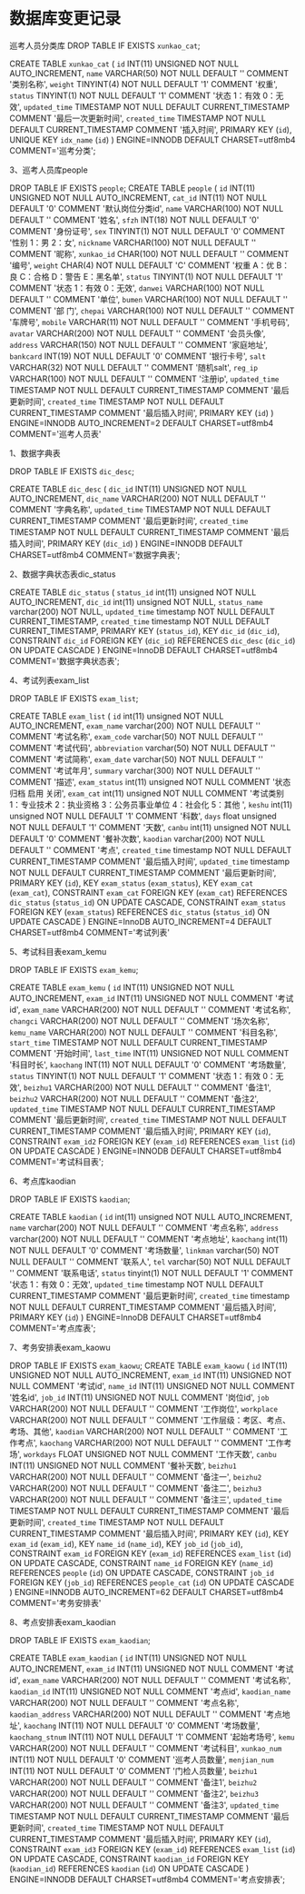 数据库变更记录
=============
巡考人员分类库
DROP TABLE IF EXISTS `xunkao_cat`;

CREATE TABLE `xunkao_cat` (
  `id` INT(11) UNSIGNED NOT NULL AUTO_INCREMENT,
  `name` VARCHAR(50) NOT NULL DEFAULT '' COMMENT '类别名称',
  `weight` TINYINT(4) NOT NULL DEFAULT '1' COMMENT '权重',
  `status` TINYINT(1) NOT NULL DEFAULT '1' COMMENT '状态 1：有效 0：无效',
  `updated_time` TIMESTAMP NOT NULL DEFAULT CURRENT_TIMESTAMP COMMENT '最后一次更新时间',
  `created_time` TIMESTAMP NOT NULL DEFAULT CURRENT_TIMESTAMP COMMENT '插入时间',
  PRIMARY KEY (`id`),
  UNIQUE KEY `idx_name` (`id`)
) ENGINE=INNODB DEFAULT CHARSET=utf8mb4 COMMENT='巡考分类';

3、巡考人员库people

DROP TABLE IF EXISTS `people`;
CREATE TABLE `people` (
  `id` INT(11) UNSIGNED NOT NULL AUTO_INCREMENT,
  `cat_id` INT(11) NOT NULL DEFAULT '0' COMMENT '默认岗位分类id',
  `name` VARCHAR(100) NOT NULL DEFAULT '' COMMENT '姓名',
  `sfzh` INT(18) NOT NULL DEFAULT '0' COMMENT '身份证号',
  `sex` TINYINT(1) NOT NULL DEFAULT '0' COMMENT '性别 1：男 2：女',
  `nickname` VARCHAR(100) NOT NULL DEFAULT '' COMMENT '昵称',
  `xunkao_id` CHAR(100) NOT NULL DEFAULT '' COMMENT '编号',
  `weight` CHAR(4) NOT NULL DEFAULT 'C' COMMENT '权重 A：优 B：良 C：合格 D：警告 E：黑名单',
  `status` TINYINT(1) NOT NULL DEFAULT '1' COMMENT '状态 1：有效 0：无效',
  `danwei` VARCHAR(100) NOT NULL DEFAULT '' COMMENT '单位',
  `bumen` VARCHAR(100) NOT NULL DEFAULT '' COMMENT '部 门',
  `chepai` VARCHAR(100) NOT NULL DEFAULT '' COMMENT '车牌号',
  `mobile` VARCHAR(11) NOT NULL DEFAULT '' COMMENT '手机号码',
  `avatar` VARCHAR(200) NOT NULL DEFAULT '' COMMENT '会员头像',
  `address` VARCHAR(150) NOT NULL DEFAULT '' COMMENT '家庭地址',
  `bankcard` INT(19) NOT NULL DEFAULT '0' COMMENT '银行卡号',
  `salt` VARCHAR(32) NOT NULL DEFAULT '' COMMENT '随机salt',
  `reg_ip` VARCHAR(100) NOT NULL DEFAULT '' COMMENT '注册ip',
  `updated_time` TIMESTAMP NOT NULL DEFAULT CURRENT_TIMESTAMP COMMENT '最后更新时间',
  `created_time` TIMESTAMP NOT NULL DEFAULT CURRENT_TIMESTAMP COMMENT '最后插入时间',
  PRIMARY KEY (`id`)
) ENGINE=INNODB AUTO_INCREMENT=2 DEFAULT CHARSET=utf8mb4 COMMENT='巡考人员表'

1、数据字典表

DROP TABLE IF EXISTS `dic_desc`;

CREATE TABLE `dic_desc` (
  `dic_id` INT(11) UNSIGNED NOT NULL AUTO_INCREMENT,
  `dic_name` VARCHAR(200) NOT NULL DEFAULT '' COMMENT '字典名称',
  `updated_time` TIMESTAMP NOT NULL DEFAULT CURRENT_TIMESTAMP COMMENT '最后更新时间',
  `created_time` TIMESTAMP NOT NULL DEFAULT CURRENT_TIMESTAMP COMMENT '最后插入时间',
  PRIMARY KEY (`dic_id`)
) ENGINE=INNODB DEFAULT CHARSET=utf8mb4 COMMENT='数据字典表';


2、数据字典状态表dic_status

CREATE TABLE `dic_status` (
  `status_id` int(11) unsigned NOT NULL AUTO_INCREMENT,
  `dic_id` int(11) unsigned NOT NULL,
  `status_name` varchar(200) NOT NULL,
  `updated_time` timestamp NOT NULL DEFAULT CURRENT_TIMESTAMP,
  `created_time` timestamp NOT NULL DEFAULT CURRENT_TIMESTAMP,
  PRIMARY KEY (`status_id`),
  KEY `dic_id` (`dic_id`),
  CONSTRAINT `dic_id` FOREIGN KEY (`dic_id`) REFERENCES `dic_desc` (`dic_id`) ON UPDATE CASCADE
) ENGINE=InnoDB DEFAULT CHARSET=utf8mb4 COMMENT='数据字典状态表';

4、考试列表exam_list

DROP TABLE IF EXISTS `exam_list`;

CREATE TABLE `exam_list` (
  `id` int(11) unsigned NOT NULL AUTO_INCREMENT,
  `exam_name` varchar(200) NOT NULL DEFAULT '' COMMENT '考试名称',
  `exam_code` varchar(50) NOT NULL DEFAULT '' COMMENT '考试代码',
  `abbreviation` varchar(50) NOT NULL DEFAULT '' COMMENT '考试简称',
  `exam_date` varchar(50) NOT NULL DEFAULT '' COMMENT '考试年月',
  `summary` varchar(300) NOT NULL DEFAULT '' COMMENT '描述',
  `exam_status` int(11) unsigned NOT NULL COMMENT '状态 归档  启用  关闭',
  `exam_cat` int(11) unsigned NOT NULL COMMENT '考试类别 1：专业技术 2：执业资格 3：公务员事业单位 4：社会化 5：其他 ',
  `keshu` int(11) unsigned NOT NULL DEFAULT '1' COMMENT '科数',
  `days` float unsigned NOT NULL DEFAULT '1' COMMENT '天数',
  `canbu` int(11) unsigned NOT NULL DEFAULT '0' COMMENT '餐补次数',
  `kaodian` varchar(200) NOT NULL DEFAULT '' COMMENT '考点',
  `created_time` timestamp NOT NULL DEFAULT CURRENT_TIMESTAMP COMMENT '最后插入时间',
  `updated_time` timestamp NOT NULL DEFAULT CURRENT_TIMESTAMP COMMENT '最后更新时间',
  PRIMARY KEY (`id`),
  KEY `exam_status` (`exam_status`),
  KEY `exam_cat` (`exam_cat`),
  CONSTRAINT `exam_cat` FOREIGN KEY (`exam_cat`) REFERENCES `dic_status` (`status_id`) ON UPDATE CASCADE,
  CONSTRAINT `exam_status` FOREIGN KEY (`exam_status`) REFERENCES `dic_status` (`status_id`) ON UPDATE CASCADE
) ENGINE=InnoDB AUTO_INCREMENT=4 DEFAULT CHARSET=utf8mb4 COMMENT='考试列表'


5、考试科目表exam_kemu

DROP TABLE IF EXISTS `exam_kemu`;

CREATE TABLE `exam_kemu` (
  `id` INT(11) UNSIGNED NOT NULL AUTO_INCREMENT,
  `exam_id` INT(11) UNSIGNED NOT NULL  COMMENT '考试id',
  `exam_name` VARCHAR(200) NOT NULL DEFAULT ''  COMMENT '考试名称',
  `changci` VARCHAR(200) NOT NULL DEFAULT '' COMMENT '场次名称',
  `kemu_name` VARCHAR(200) NOT NULL DEFAULT '' COMMENT '科目名称',
  `start_time` TIMESTAMP NOT NULL DEFAULT CURRENT_TIMESTAMP COMMENT '开始时间',
  `last_time` INT(11)  UNSIGNED NOT NULL COMMENT '科目时长',
  `kaochang` INT(11) NOT NULL DEFAULT '0' COMMENT '考场数量',
  `status` TINYINT(1) NOT NULL DEFAULT '1' COMMENT '状态 1：有效 0：无效',
  `beizhu1` VARCHAR(200) NOT NULL DEFAULT ''  COMMENT '备注1',
  `beizhu2` VARCHAR(200) NOT NULL DEFAULT ''  COMMENT '备注2',
  `updated_time` TIMESTAMP NOT NULL DEFAULT CURRENT_TIMESTAMP COMMENT '最后更新时间',
  `created_time` TIMESTAMP NOT NULL DEFAULT CURRENT_TIMESTAMP COMMENT '最后插入时间',
  PRIMARY KEY (`id`),
  CONSTRAINT `exam_id2` FOREIGN KEY (`exam_id`) REFERENCES `exam_list` (`id`) ON UPDATE CASCADE
) ENGINE=INNODB DEFAULT CHARSET=utf8mb4 COMMENT='考试科目表';



6、考点库kaodian

DROP TABLE IF EXISTS `kaodian`;

CREATE TABLE `kaodian` (
  `id` int(11) unsigned NOT NULL AUTO_INCREMENT,
  `name` varchar(200) NOT NULL DEFAULT '' COMMENT '考点名称',
  `address` varchar(200) NOT NULL DEFAULT '' COMMENT '考点地址',
  `kaochang` int(11) NOT NULL DEFAULT '0' COMMENT '考场数量',
  `linkman` varchar(50) NOT NULL DEFAULT '' COMMENT '联系人',
  `tel` varchar(50) NOT NULL DEFAULT '' COMMENT '联系电话',
  `status` tinyint(1) NOT NULL DEFAULT '1' COMMENT '状态 1：有效 0：无效',
  `updated_time` timestamp NOT NULL DEFAULT CURRENT_TIMESTAMP COMMENT '最后更新时间',
  `created_time` timestamp NOT NULL DEFAULT CURRENT_TIMESTAMP COMMENT '最后插入时间',
  PRIMARY KEY (`id`)
) ENGINE=InnoDB DEFAULT CHARSET=utf8mb4 COMMENT='考点库表';


7、考务安排表exam_kaowu


DROP TABLE IF EXISTS `exam_kaowu`;
CREATE TABLE `exam_kaowu` (
  `id` INT(11) UNSIGNED NOT NULL AUTO_INCREMENT,
  `exam_id` INT(11) UNSIGNED NOT NULL COMMENT '考试id',
  `name_id` INT(11) UNSIGNED NOT NULL COMMENT '姓名id',
  `job_id` INT(11) UNSIGNED NOT NULL COMMENT '岗位id',
  `job` VARCHAR(200) NOT NULL DEFAULT '' COMMENT '工作岗位',
  `workplace` VARCHAR(200) NOT NULL DEFAULT '' COMMENT '工作层级：考区、考点、考场、其他',
  `kaodian` VARCHAR(200) NOT NULL DEFAULT '' COMMENT '工作考点',
  `kaochang` VARCHAR(200) NOT NULL DEFAULT '' COMMENT '工作考场',
  `workdays` FLOAT UNSIGNED NOT NULL COMMENT '工作天数',
  `canbu` INT(11) UNSIGNED NOT NULL COMMENT '餐补天数',
  `beizhu1` VARCHAR(200) NOT NULL DEFAULT '' COMMENT '备注一',
  `beizhu2` VARCHAR(200) NOT NULL DEFAULT '' COMMENT '备注二',
  `beizhu3` VARCHAR(200) NOT NULL DEFAULT '' COMMENT '备注三',
  `updated_time` TIMESTAMP NOT NULL DEFAULT CURRENT_TIMESTAMP COMMENT '最后更新时间',
  `created_time` TIMESTAMP NOT NULL DEFAULT CURRENT_TIMESTAMP COMMENT '最后插入时间',
  PRIMARY KEY (`id`),
  KEY `exam_id` (`exam_id`),
  KEY `name_id` (`name_id`),
  KEY `job_id` (`job_id`),
  CONSTRAINT `exam_id` FOREIGN KEY (`exam_id`) REFERENCES `exam_list` (`id`) ON UPDATE CASCADE,
  CONSTRAINT `name_id` FOREIGN KEY (`name_id`) REFERENCES `people` (`id`) ON UPDATE CASCADE,
  CONSTRAINT `job_id` FOREIGN KEY (`job_id`) REFERENCES `people_cat` (`id`) ON UPDATE CASCADE
) ENGINE=INNODB AUTO_INCREMENT=62 DEFAULT CHARSET=utf8mb4 COMMENT='考务安排表'



8、考点安排表exam_kaodian

DROP TABLE IF EXISTS `exam_kaodian`;

CREATE TABLE `exam_kaodian` (
  `id` INT(11) UNSIGNED NOT NULL AUTO_INCREMENT,
  `exam_id` INT(11) UNSIGNED NOT NULL  COMMENT '考试id',
  `exam_name` VARCHAR(200) NOT NULL DEFAULT ''  COMMENT '考试名称',
  `kaodian_id` INT(11) UNSIGNED NOT NULL  COMMENT '考点id',
  `kaodian_name` VARCHAR(200) NOT NULL DEFAULT ''  COMMENT '考点名称',
  `kaodian_address` VARCHAR(200) NOT NULL DEFAULT ''  COMMENT '考点地址',
  `kaochang` INT(11) NOT NULL DEFAULT '0' COMMENT '考场数量',
  `kaochang_stnum` INT(11) NOT NULL DEFAULT '1' COMMENT '起始考场号',
  `kemu` VARCHAR(200) NOT NULL DEFAULT ''  COMMENT '考试科目',
  `xunkao_num` INT(11) NOT NULL DEFAULT '0' COMMENT '巡考人员数量',
  `menjian_num` INT(11) NOT NULL DEFAULT '0' COMMENT '门检人员数量',
  `beizhu1` VARCHAR(200) NOT NULL DEFAULT ''  COMMENT '备注1',
  `beizhu2` VARCHAR(200) NOT NULL DEFAULT ''  COMMENT '备注2',
  `beizhu3` VARCHAR(200) NOT NULL DEFAULT ''  COMMENT '备注3',
  `updated_time` TIMESTAMP NOT NULL DEFAULT CURRENT_TIMESTAMP COMMENT '最后更新时间',
  `created_time` TIMESTAMP NOT NULL DEFAULT CURRENT_TIMESTAMP COMMENT '最后插入时间',
  PRIMARY KEY (`id`),
  CONSTRAINT `exam_id3` FOREIGN KEY (`exam_id`) REFERENCES `exam_list` (`id`) ON UPDATE CASCADE,
  CONSTRAINT `kaodian_id` FOREIGN KEY (`kaodian_id`) REFERENCES `kaodian` (`id`) ON UPDATE CASCADE
) ENGINE=INNODB DEFAULT CHARSET=utf8mb4 COMMENT='考点安排表';
